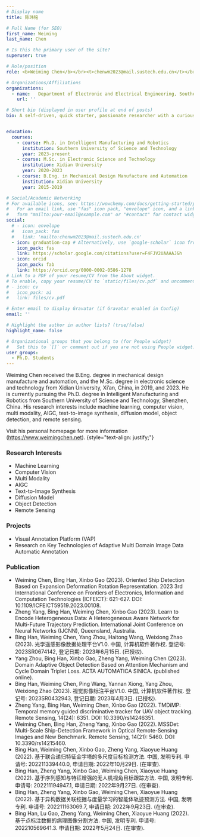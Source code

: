 ```yaml
---
# Display name
title: 陈玮铭

# Full Name (for SEO)
first_name: Weiming
last_name: Chen

# Is this the primary user of the site?
superuser: true

# Role/position
role: <b>Weiming Chen</b></br><t>chenwm2023@mail.sustech.edu.cn</t></br>

# Organizations/Affiliations
organizations:
  - name:   Department of Electronic and Electrical Engineering, Southern University of Science and Technology
    url: ''

# Short bio (displayed in user profile at end of posts)
bio: A self-driven, quick starter, passionate researcher with a curious mind who enjoys solving complex and challenging real-world computer vision problems. My research interests include machine learning, computer vision, multi modality, AIGC, text-to-image synthesis, diffusion model, object detection, and remote sensing.


education:
  courses:
    - course: Ph.D. in Intelligent Manufacturing and Robotics
      institution: Southern University of Science and Technology
      year: 2023-present
    - course: M.Sc. in Electronic Science and Technology
      institution: Xidian University
      year: 2020-2023
    - course: B.Eng. in Mechanical Design Manufacture and Automation
      institution: Xidian University
      year: 2015-2019

# Social/Academic Networking
# For available icons, see: https://wowchemy.com/docs/getting-started/page-builder/#icons
#   For an email link, use "fas" icon pack, "envelope" icon, and a link in the
#   form "mailto:your-email@example.com" or "#contact" for contact widget.
social:
  # - icon: envelope
  #   icon_pack: fas
  #   link: 'mailto:chenwm2023@mail.sustech.edu.cn'
  - icon: graduation-cap # Alternatively, use `google-scholar` icon from `ai` icon pack
    icon_pack: fas
    link: https://scholar.google.com/citations?user=F4FJV2UAAAAJ&h
  - icon: orcid
    icon_pack: fab
    link: https://orcid.org/0000-0002-0586-1278
# Link to a PDF of your resume/CV from the About widget.
# To enable, copy your resume/CV to `static/files/cv.pdf` and uncomment the lines below.
# - icon: cv
#   icon_pack: ai
#   link: files/cv.pdf

# Enter email to display Gravatar (if Gravatar enabled in Config)
email: ''

# Highlight the author in author lists? (true/false)
highlight_name: false

# Organizational groups that you belong to (for People widget)
#   Set this to `[]` or comment out if you are not using People widget.
user_groups:
  - Ph.D. Students
---
```

Weiming Chen received the B.Eng. degree in mechanical design manufacture and automation, and the M.Sc. degree in electronic science and technology from Xidian University, Xi’an, China, in 2019, and 2023. He is currently pursuing the Ph.D. degree in Intelligent Manufacturing and Robotics from Southern University of Science and Technology, Shenzhen, China. His research interests include machine learning, computer vision, multi modality, AIGC, text-to-image synthesis, diffusion model, object detection, and remote sensing.

Visit his personal homepage for more information (https://www.weimingchen.net).
{style="text-align: justify;"}


### **Research Interests**
* Machine Learning
* Computer Vision
* Multi Modality
* AIGC
* Text-to-Image Synthesis
* Diffusion Model
* Object Detection
* Remote Sensing

### **Projects**
* Visual Annotation Platform (VAP)
* Research on Key Technologies of Adaptive Multi Domain Image Data Automatic Annotation

### **Publication**
*	Weiming Chen, Bing Han, Xinbo Gao (2023). Oriented Ship Detection Based on Expansion Deformation Rotation Representation. 2023 3rd International Conference on Frontiers of Electronics, Information and Computation Technologies (ICFEICT): 621-627. DOI: 10.1109/ICFEICT59519.2023.00108.
* Zheng Yang, Bing Han, Weiming Chen, Xinbo Gao (2023). Learn to Encode Heterogeneous Data: A Heterogeneous Aware Network for Multi-Future Trajectory Prediction. International Joint Conference on Neural Networks (IJCNN), Queensland, Australia.
* Bing Han, Weiming Chen, Yang Zhou, Haitong Wang, Weixiong Zhao (2023). 光学遥感影像数据处理平台V1.0. 中国, 计算机软件著作权. 登记号: 2023SR0674142, 登记日期: 2023年6月15日. (已授权).
* Yang Zhou, Bing Han, Xinbo Gao, Zheng Yang, Weiming Chen (2023). Domain Adaptive Object Detection Based on Attention Mechanism and Cycle Domain Triplet Loss. ACTA AUTOMATICA SINICA. (published online).
* Bing Han, Weiming Chen, Ping Wang, Yannan Xiong, Yang Zhou, Weixiong Zhao (2023). 视觉影像标注平台V1.0. 中国, 计算机软件著作权. 登记号: 2023SR0432943, 登记日期: 2023年4月3日. (已授权).
* Zheng Yang, Bing Han, Weiming Chen, Xinbo Gao (2022). TMDiMP: Temporal memory guided discriminative tracker for UAV object tracking. Remote Sensing, 14(24): 6351. DOI: 10.3390/rs14246351.
* Weiming Chen, Bing Han, Zheng Yang, Xinbo Gao (2022). MSSDet: Multi-Scale Ship-Detection Framework in Optical Remote-Sensing Images and New Benchmark. Remote Sensing, 14(21): 5460. DOI: 10.3390/rs14215460.
* Bing Han, Weiming Chen, Xinbo Gao, Zheng Yang, Xiaoyue Huang (2022). 基于联合递归特征金字塔的多尺度目标检测方法. 中国, 发明专利. 申请号: 202211339440.0, 申请日期: 2022年10月29日. (在审查).
* Bing Han, Zheng Yang, Xinbo Gao, Weiming Chen, Xiaoyue Huang (2022). 基于序列感知与特征增强的无人机视角目标跟踪方法. 中国, 发明专利. 申请号: 202211194947.1, 申请日期: 2022年9月27日. (在审查).
*  Bing Han, Zheng Yang, Xinbo Gao, Weiming Chen, Xiaoyue Huang (2022). 基于异构数据关联挖掘与度量学习的智能体轨迹预测方法. 中国, 发明专利. 申请号: 202211163069.7, 申请日期: 2022年9月23日. (在审查).
* Bing Han, Lu Gao, Zheng Yang, Weiming Chen, Xiaoyue Huang (2022). 基于点标注数据的病理图像分割方法. 中国, 发明专利. 申请号: 202210569641.3. 申请日期: 2022年5月24日. (在审查).